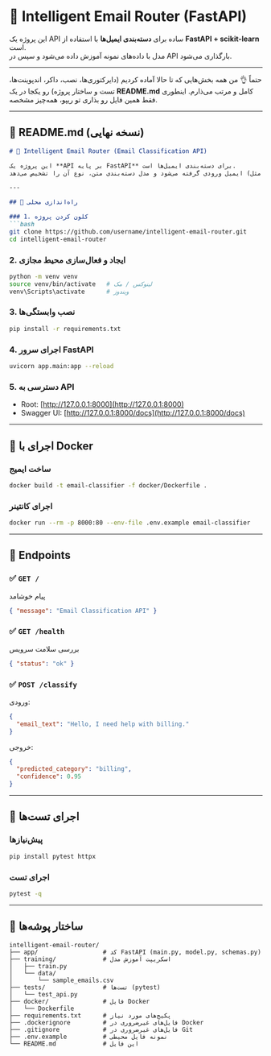# 📧 Intelligent Email Router (FastAPI)

این پروژه یک API ساده برای **دسته‌بندی ایمیل‌ها** با استفاده از **FastAPI + scikit-learn** است.  
مدل با داده‌های نمونه آموزش داده می‌شود و سپس در API بارگذاری می‌شود.

---

حتماً 👌 من همه بخش‌هایی که تا حالا آماده کردیم (دایرکتوری‌ها، نصب، داکر، اندپوینت‌ها، تست و ساختار پروژه) رو یکجا در یک **README.md** کامل و مرتب می‌ذارم. اینطوری فقط همین فایل رو بذاری تو ریپو، همه‌چیز مشخصه.

---

## 📄 README.md (نسخه نهایی)

````markdown
# 📧 Intelligent Email Router (Email Classification API)

این پروژه یک **API بر پایه FastAPI** برای دسته‌بندی ایمیل‌ها است.  
ایمیل ورودی گرفته می‌شود و مدل دسته‌بندی متن، نوع آن را تشخیص می‌دهد (مثل billing، support و ...).

---

## 🚀 راه‌اندازی محلی

### 1. کلون کردن پروژه
```bash
git clone https://github.com/username/intelligent-email-router.git
cd intelligent-email-router
````

### 2. ایجاد و فعال‌سازی محیط مجازی

```bash
python -m venv venv
source venv/bin/activate   # لینوکس / مک
venv\Scripts\activate      # ویندوز
```

### 3. نصب وابستگی‌ها

```bash
pip install -r requirements.txt
```

### 4. اجرای سرور FastAPI

```bash
uvicorn app.main:app --reload
```

### 5. دسترسی به API

* Root: [http://127.0.0.1:8000](http://127.0.0.1:8000)
* Swagger UI: [http://127.0.0.1:8000/docs](http://127.0.0.1:8000/docs)

---

## 🐳 اجرای با Docker

### ساخت ایمیج

```bash
docker build -t email-classifier -f docker/Dockerfile .
```

### اجرای کانتینر

```bash
docker run --rm -p 8000:80 --env-file .env.example email-classifier
```

---

## 📌 Endpoints

### ✅ `GET /`

پیام خوشامد

```json
{ "message": "Email Classification API" }
```

### ✅ `GET /health`

بررسی سلامت سرویس

```json
{ "status": "ok" }
```

### ✅ `POST /classify`

ورودی:

```json
{
  "email_text": "Hello, I need help with billing."
}
```

خروجی:

```json
{
  "predicted_category": "billing",
  "confidence": 0.95
}
```

---

## 🧪 اجرای تست‌ها

### پیش‌نیازها

```bash
pip install pytest httpx
```

### اجرای تست

```bash
pytest -q
```

---

## 📂 ساختار پوشه‌ها

```
intelligent-email-router/
├── app/                  # کد FastAPI (main.py, model.py, schemas.py)
├── training/             # اسکریپت آموزش مدل
│   ├── train.py
│   └── data/
│       └── sample_emails.csv
├── tests/                # تست‌ها (pytest)
│   └── test_api.py
├── docker/               # فایل Docker
│   └── Dockerfile
├── requirements.txt      # پکیج‌های مورد نیاز
├── .dockerignore         # فایل‌های غیرضروری در Docker
├── .gitignore            # فایل‌های غیرضروری در Git
├── .env.example          # نمونه فایل محیطی
└── README.md             # این فایل
```


```
